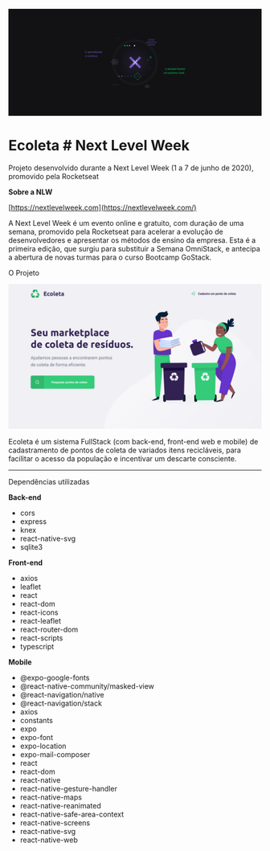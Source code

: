 ![topo.jpg](topo.jpg)

# Ecoleta # Next Level Week

Projeto desenvolvido durante a Next Level Week (1 a 7 de junho de 2020), promovido pela Rocketseat 

**Sobre a NLW** 

[https://nextlevelweek.com](https://nextlevelweek.com/)

A Next Level Week é um evento online e gratuito, com duração de uma semana, promovido pela Rocketseat para acelerar a evolução de desenvolvedores e apresentar os métodos de ensino da empresa. Esta é a primeira edição, que surgiu para substituir a Semana OmniStack, e antecipa a abertura de novas turmas para o curso Bootcamp GoStack.

O Projeto

![projeto.png](projeto.png)

Ecoleta é um sistema FullStack (com back-end, front-end web e mobile) de cadastramento de pontos de coleta de variados itens recicláveis, para facilitar o acesso da população e incentivar um descarte consciente.

---

Dependências utilizadas

**Back-end**

- cors
- express
- knex
- react-native-svg
- sqlite3

**Front-end**

- axios
- leaflet
- react
- react-dom
- react-icons
- react-leaflet
- react-router-dom
- react-scripts
- typescript

**Mobile**

- @expo-google-fonts
- @react-native-community/masked-view
- @react-navigation/native
- @react-navigation/stack
- axios
- constants
- expo
- expo-font
- expo-location
- expo-mail-composer
- react
- react-dom
- react-native
- react-native-gesture-handler
- react-native-maps
- react-native-reanimated
- react-native-safe-area-context
- react-native-screens
- react-native-svg
- react-native-web
